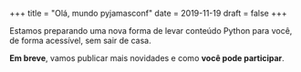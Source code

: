 +++
title = "Olá, mundo pyjamasconf"
date = 2019-11-19
draft = false
+++

Estamos preparando uma nova forma de levar conteúdo Python para você, de forma acessível, sem sair de casa.

**Em breve**, vamos publicar mais novidades e como **você pode participar**.
